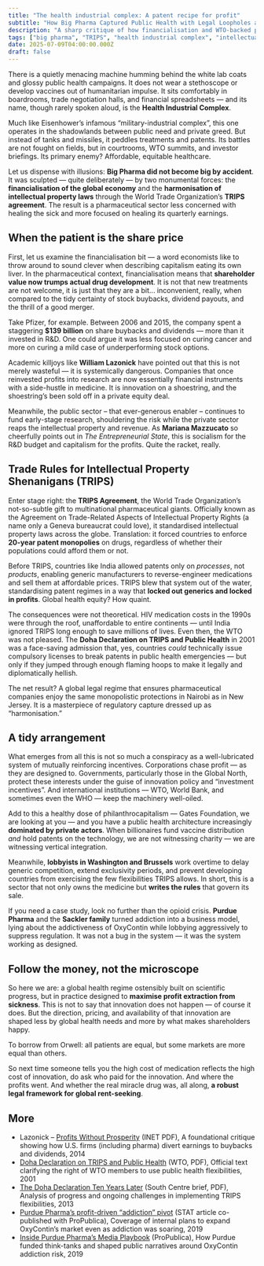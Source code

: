 ```yaml
---
title: "The health industrial complex: A patent recipe for profit"
subtitle: "How Big Pharma Captured Public Health with Legal Loopholes and Shareholder Logic"
description: "A sharp critique of how financialisation and WTO-backed patent regimes transformed the pharmaceutical sector from medical innovator into monopoly landlord. Featuring stock buybacks, TRIPS, and the quiet triumph of rent over remedy."
tags: ["big pharma", "TRIPS", "health industrial complex", "intellectual property", "financialisation", "public health", "political economy"]
date: 2025-07-09T04:00:00.000Z
draft: false
---
```


There is a quietly menacing machine humming behind the white lab coats and glossy public health campaigns. It does 
not wear a stethoscope or develop vaccines out of humanitarian impulse. It sits comfortably in boardrooms, trade 
negotiation halls, and financial spreadsheets — and its name, though rarely spoken aloud, is the 
**Health Industrial Complex**.

Much like Eisenhower’s infamous “military-industrial complex”, this one operates in the shadowlands between public 
need and private greed. But instead of tanks and missiles, it peddles treatments and patents. Its battles are not 
fought on fields, but in courtrooms, WTO summits, and investor briefings. Its primary enemy? Affordable, equitable 
healthcare.

Let us dispense with illusions: **Big Pharma did not become big by accident**. It was sculpted — quite deliberately — 
by two monumental forces: the **financialisation of the global economy** and the **harmonisation of intellectual 
property laws** through the World Trade Organization’s **TRIPS agreement**. The result is a pharmaceutical sector 
less concerned with healing the sick and more focused on healing its quarterly earnings.

## When the patient is the share price

First, let us examine the financialisation bit — a word economists like to throw around to sound clever when 
describing capitalism eating its own liver. In the pharmaceutical context, financialisation means that **shareholder 
value now trumps actual drug development**. It is not that new treatments are not welcome, it is just that they are a 
bit... inconvenient, really, when compared to the tidy certainty of stock buybacks, dividend payouts, and the thrill 
of a good merger.

Take Pfizer, for example. Between 2006 and 2015, the company spent a staggering **\$139 billion** on share buybacks 
and dividends — more than it invested in R\&D. One could argue it was less focused on curing cancer and more on curing 
a mild case of underperforming stock options.

Academic killjoys like **William Lazonick** have pointed out that this is not merely wasteful — it is systemically 
dangerous. Companies that once reinvested profits into research are now essentially financial instruments with a 
side-hustle in medicine. It is innovation on a shoestring, and the shoestring’s been sold off in a private equity deal.

Meanwhile, the public sector – that ever-generous enabler – continues to fund early-stage research, shouldering the 
risk while the private sector reaps the intellectual property and revenue. As **Mariana Mazzucato** so cheerfully 
points out in *The Entrepreneurial State*, this is socialism for the R\&D budget and capitalism for the profits. 
Quite the racket, really.

## Trade Rules for Intellectual Property Shenanigans (TRIPS)

Enter stage right: the **TRIPS Agreement**, the World Trade Organization’s not-so-subtle gift to multinational 
pharmaceutical giants. Officially known as the Agreement on Trade-Related Aspects of Intellectual Property Rights 
(a name only a Geneva bureaucrat could love), it standardised intellectual property laws across the globe. Translation: 
it forced countries to enforce **20-year patent monopolies** on drugs, regardless of whether their populations could afford them or not.

Before TRIPS, countries like India allowed patents only on *processes*, not *products*, enabling generic manufacturers to reverse-engineer medications and sell them at affordable prices. TRIPS blew that system out of the water, standardising patent regimes in a way that **locked out generics and locked in profits**. Global health equity? How quaint.

The consequences were not theoretical. HIV medication costs in the 1990s were through the roof, unaffordable to entire continents — until India ignored TRIPS long enough to save millions of lives. Even then, the WTO was not pleased. The **Doha Declaration on TRIPS and Public Health** in 2001 was a face-saving admission that, yes, countries *could* technically issue compulsory licenses to break patents in public health emergencies — but only if they jumped through enough flaming hoops to make it legally and diplomatically hellish.

The net result? A global legal regime that ensures pharmaceutical companies enjoy the same monopolistic protections in Nairobi as in New Jersey. It is a masterpiece of regulatory capture dressed up as “harmonisation.”

## A tidy arrangement

What emerges from all this is not so much a conspiracy as a well-lubricated system of mutually reinforcing incentives. 
Corporations chase profit — as they are designed to. Governments, particularly those in the Global North, protect 
these interests under the guise of innovation policy and “investment incentives”. And international institutions 
— WTO, World Bank, and sometimes even the WHO — keep the machinery well-oiled.

Add to this a healthy dose of philanthrocapitalism — Gates Foundation, we are looking at you — and you have a public health architecture increasingly **dominated by private actors**. When billionaires fund vaccine distribution *and* hold patents on the technology, we are not witnessing charity — we are witnessing vertical integration.

Meanwhile, **lobbyists in Washington and Brussels** work overtime to delay generic competition, extend exclusivity periods, and prevent developing countries from exercising the few flexibilities TRIPS allows. In short, this is a sector that not only owns the medicine but **writes the rules** that govern its sale.

If you need a case study, look no further than the opioid crisis. **Purdue Pharma** and the **Sackler family** turned addiction into a business model, lying about the addictiveness of OxyContin while lobbying aggressively to suppress regulation. It was not a bug in the system — it was the system working as designed.

## Follow the money, not the microscope

So here we are: a global health regime ostensibly built on scientific progress, but in practice designed to **maximise profit extraction from sickness**. This is not to say that innovation does not happen — of course it does. But the direction, pricing, and availability of that innovation are shaped less by global health needs and more by what makes shareholders happy.

To borrow from Orwell: all patients are equal, but some markets are more equal than others.

So next time someone tells you the high cost of medication reflects the high cost of innovation, do ask who paid for 
the innovation. And where the profits went. And whether the real miracle drug was, all along, **a robust legal 
framework for global rent-seeking**.

## More

* Lazonick – [Profits Without Prosperity](https://www.ineteconomics.org/uploads/papers/LAZONICK_William_Profits-without-Prosperity-20140406.pdf) (INET PDF), A foundational critique showing how U.S. firms (including pharma) divert earnings to buybacks and dividends, 2014
* [Doha Declaration on TRIPS and Public Health](https://www.globalhealthrights.org/wp-content/uploads/2014/07/Doha-Declaration-on-the-Trips-Agreement-and-Public-Health.pdf) (WTO, PDF), Official text clarifying the right of WTO members to use public health flexibilities, 2001
* [The Doha Declaration Ten Years Later](https://www.southcentre.int/wp-content/uploads/2013/06/PB7_-Doha-Declaration-on-TRIPS-and-Health_-EN.pdf) (South Centre brief, PDF), Analysis of progress and ongoing challenges in implementing TRIPS flexibilities, 2013
* [Purdue Pharma’s profit-driven “addiction” pivot](https://www.statnews.com/2019/01/30/purdue-pharma-oxycontin-maker-explored-addiction-treatment/) (STAT article co-published with ProPublica), Coverage of internal plans to expand OxyContin’s market even as addiction was soaring, 2019
* [Inside Purdue Pharma’s Media Playbook](https://www.propublica.org/article/inside-purdue-pharma-media-playbook-how-it-planted-the-opioid-anti-story) (ProPublica), How Purdue funded think-tanks and shaped public narratives around OxyContin addiction risk, 2019

